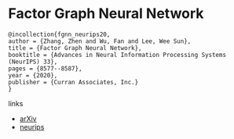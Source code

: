# Factor Graph Neural Network

```
@incollection{fgnn_neurips20,
author = {Zhang, Zhen and Wu, Fan and Lee, Wee Sun},
title = {Factor Graph Neural Network},
booktitle = {Advances in Neural Information Processing Systems (NeurIPS) 33},
pages = {8577--8587},
year = {2020},
publisher = {Curran Associates, Inc.}
}
```

links
- [arXiv](https://arxiv.org/abs/1906.00554)
- [neurips](https://papers.nips.cc//paper/2020/hash/61c66a2f4e6e10dc9c16ddf9d19745d6-Abstract.html)
